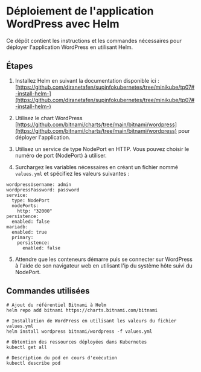 # Déploiement de l'application WordPress avec Helm

Ce dépôt contient les instructions et les commandes nécessaires pour déployer l'application WordPress en utilisant Helm.

## Étapes

1. Installez Helm en suivant la documentation disponible ici : [https://github.com/diranetafen/supinfokubernetes/tree/minikube/tp07#-install-helm-](https://github.com/diranetafen/supinfokubernetes/tree/minikube/tp07#-install-helm-)

2. Utilisez le chart WordPress [https://github.com/bitnami/charts/tree/main/bitnami/wordpress](https://github.com/bitnami/charts/tree/main/bitnami/wordpress) pour déployer l'application.

3. Utilisez un service de type NodePort en HTTP. Vous pouvez choisir le numéro de port (NodePort) à utiliser.

4. Surchargez les variables nécessaires en créant un fichier nommé `values.yml` et spécifiez les valeurs suivantes :

```
wordpressUsername: admin
wordpressPassword: password
service:
  type: NodePort
  nodePorts:
    http: "32000"
persistence:
  enabled: false
mariadb:
  enabled: true
  primary:
    persistence:
      enabled: false
```

5. Attendre que les conteneurs démarre puis se connecter sur WordPress à l'aide de son navigateur web en utilisant l'ip du système hôte suivi du NodePort.

## Commandes utilisées

```shell
# Ajout du référentiel Bitnami à Helm
helm repo add bitnami https://charts.bitnami.com/bitnami

# Installation de WordPress en utilisant les valeurs du fichier values.yml
helm install wordpress bitnami/wordpress -f values.yml

# Obtention des ressources déployées dans Kubernetes
kubectl get all

# Description du pod en cours d'exécution
kubectl describe pod

